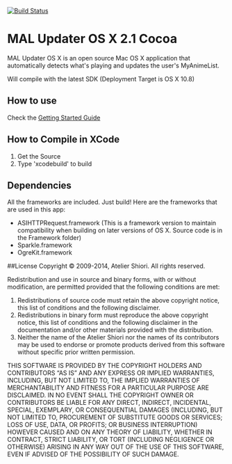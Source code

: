 [![Build Status](https://travis-ci.org/chikorita157/malupdaterosx-cocoa.svg?branch=master)](https://travis-ci.org/chikorita157/malupdaterosx-cocoa)
# MAL Updater OS X 2.1 Cocoa
MAL Updater OS X is an open source Mac OS X application that automatically detects what's playing and updates the user's MyAnimeList.

Will compile with the latest SDK (Deployment Target is OS X 10.8)

## How to use
Check the [Getting Started Guide](https://github.com/chikorita157/malupdaterosx-cocoa/wiki/Getting-Started)

## How to Compile in XCode
1. Get the Source
2. Type 'xcodebuild' to build

## Dependencies
All the frameworks are included. Just build! Here are the frameworks that are used in this app:

* ASIHTTPRequest.framework (This is a framework version to maintain compatibility when building on later versions of OS X. Source code is in the Framework folder)
* Sparkle.framework
* OgreKit.framework

##License
Copyright © 2009-2014, Atelier Shiori.
All rights reserved.

Redistribution and use in source and binary forms, with or without modification, are permitted provided that the following conditions are met: 
1. Redistributions of source code must retain the above copyright notice, this list of conditions and the following disclaimer. 
2. Redistributions in binary form must reproduce the above copyright notice, this list of conditions and the following disclaimer in the documentation and/or other materials provided with the distribution. 
3. Neither the name of the Atelier Shiori nor the names of its contributors may be used to endorse or promote products derived from this software without specific prior written permission.

THIS SOFTWARE IS PROVIDED BY THE COPYRIGHT HOLDERS AND CONTRIBUTORS “AS IS” AND ANY EXPRESS OR IMPLIED WARRANTIES, INCLUDING, BUT NOT LIMITED TO, THE IMPLIED WARRANTIES OF MERCHANTABILITY AND FITNESS FOR A PARTICULAR PURPOSE ARE DISCLAIMED. IN NO EVENT SHALL THE COPYRIGHT OWNER OR CONTRIBUTORS BE LIABLE FOR ANY DIRECT, INDIRECT, INCIDENTAL, SPECIAL, EXEMPLARY, OR CONSEQUENTIAL DAMAGES (INCLUDING, BUT NOT LIMITED TO, PROCUREMENT OF SUBSTITUTE GOODS OR SERVICES; LOSS OF USE, DATA, OR PROFITS; OR BUSINESS INTERRUPTION) HOWEVER CAUSED AND ON ANY THEORY OF LIABILITY, WHETHER IN CONTRACT, STRICT LIABILITY, OR TORT (INCLUDING NEGLIGENCE OR OTHERWISE) ARISING IN ANY WAY OUT OF THE USE OF THIS SOFTWARE, EVEN IF ADVISED OF THE POSSIBILITY OF SUCH DAMAGE.
